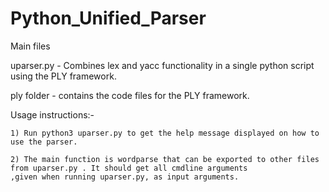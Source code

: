 # Python_Unified_Parser

Main files

uparser.py - Combines lex and yacc functionality in a single python script using the PLY framework.

ply folder - contains the code files for the PLY framework.

Usage instructions:-

    1) Run python3 uparser.py to get the help message displayed on how to use the parser.

    2) The main function is wordparse that can be exported to other files from uparser.py . It should get all cmdline arguments
    ,given when running uparser.py, as input arguments.
